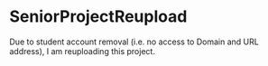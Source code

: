 # SeniorProjectReupload
Due to student account removal (i.e. no access to Domain and URL address), I am reuploading this project. 
